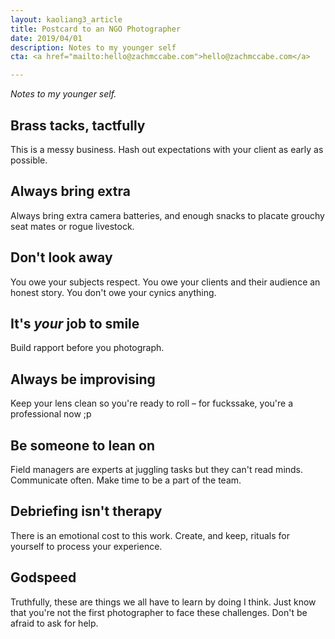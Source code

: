 ```yaml
---
layout: kaoliang3_article
title: Postcard to an NGO Photographer
date: 2019/04/01
description: Notes to my younger self
cta: <a href="mailto:hello@zachmccabe.com">hello@zachmccabe.com</a>

---
```



_Notes to my younger self._



## Brass tacks, tactfully

This is a messy business. Hash out expectations with your client as early as possible.



## Always bring extra

Always bring extra camera batteries, and enough snacks to placate grouchy seat mates or rogue livestock.



## Don't look away

You owe your subjects respect. You owe your clients and their audience an honest story. You don't owe your cynics anything.



## It's *your* job to smile

Build rapport before you photograph.



## Always be improvising

Keep your lens clean so you're ready to roll – for fuckssake, you're a professional now ;p




## Be someone to lean on

Field managers are experts at juggling tasks but they can't read minds. Communicate often. Make time to be a part of the team.



## Debriefing isn't therapy

There is an emotional cost to this work. Create, and keep, rituals for yourself to process your experience.



## Godspeed

Truthfully, these are things we all have to learn by doing I think. Just know that you're not the first photographer to face these challenges. Don't be afraid to ask for help.
